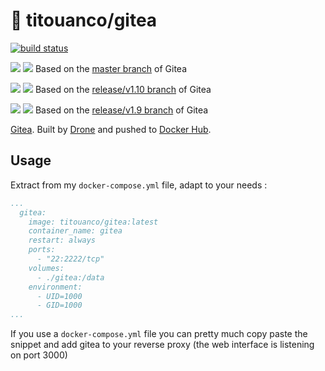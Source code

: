 # 🐳 titouanco/gitea

[![build status](https://cd.code.titouan.co/api/badges/titouan/docker-gitea/status.svg)](https://cd.code.titouan.co/titouan/docker-gitea)

[![](https://images.microbadger.com/badges/version/titouanco/gitea.svg)](https://microbadger.com/images/titouanco/gitea "Get your own version badge on microbadger.com") [![](https://images.microbadger.com/badges/image/titouanco/gitea.svg)](https://microbadger.com/images/titouanco/gitea "Get your own image badge on microbadger.com") Based on the [master branch](https://github.com/go-gitea/gitea/tree/master) of Gitea

[![](https://images.microbadger.com/badges/version/titouanco/gitea:v1.10.svg)](https://microbadger.com/images/titouanco/gitea:v1.10 "Get your own version badge on microbadger.com") [![](https://images.microbadger.com/badges/image/titouanco/gitea:v1.10.svg)](https://microbadger.com/images/titouanco/gitea:v1.10 "Get your own image badge on microbadger.com") Based on the [release/v1.10 branch](https://github.com/go-gitea/gitea/tree/release/v1.10) of Gitea

[![](https://images.microbadger.com/badges/version/titouanco/gitea:v1.9.svg)](https://microbadger.com/images/titouanco/gitea:v1.9 "Get your own version badge on microbadger.com") [![](https://images.microbadger.com/badges/image/titouanco/gitea:v1.9.svg)](https://microbadger.com/images/titouanco/gitea:v1.9 "Get your own image badge on microbadger.com") Based on the [release/v1.9 branch](https://github.com/go-gitea/gitea/tree/release/v1.9) of Gitea

[Gitea](https://gitea.io). Built by [Drone](https://cd.code.titouan.co/titouan/docker-gitea) and pushed to [Docker Hub](https://hub.docker.com/r/titouanco/gitea/).

## Usage

Extract from my `docker-compose.yml` file, adapt to your needs :

```yaml
...
  gitea:
    image: titouanco/gitea:latest
    container_name: gitea
    restart: always
    ports:
      - "22:2222/tcp"
    volumes:
      - ./gitea:/data
    environment:
      - UID=1000
      - GID=1000
...
```

If you use a `docker-compose.yml` file you can pretty much copy paste the snippet and add gitea to your reverse proxy (the web interface is listening on port 3000)

